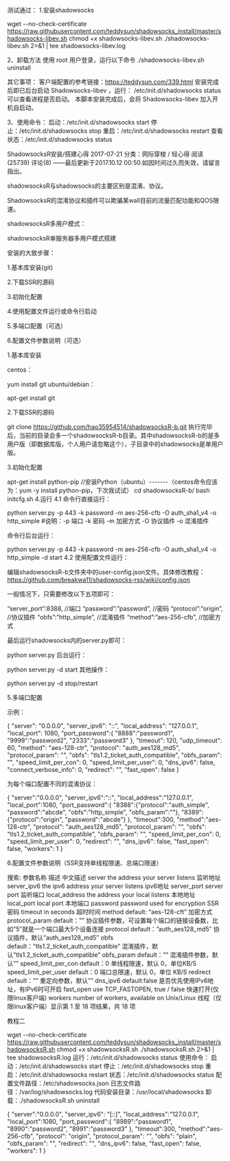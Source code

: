 测试通过：
1.安装shadowsocks

wget --no-check-certificate https://raw.githubusercontent.com/teddysun/shadowsocks_install/master/shadowsocks-libev.sh
chmod +x shadowsocks-libev.sh
./shadowsocks-libev.sh 2>&1 | tee shadowsocks-libev.log

2、卸载方法
使用 root 用户登录，运行以下命令
./shadowsocks-libev.sh uninstall

其它事项：
客户端配置的参考链接：https://teddysun.com/339.html
安装完成后即已后台启动 Shadowsocks-libev ，运行：
/etc/init.d/shadowsocks status
可以查看进程是否启动。
本脚本安装完成后，会将 Shadowsocks-libev 加入开机自启动。

3、使用命令：
启动：/etc/init.d/shadowsocks start
停止：/etc/init.d/shadowsocks stop
重启：/etc/init.d/shadowsocks restart
查看状态：/etc/init.d/shadowsocks status




ShadowsocksR安装/搭建心得
2017-07-21 分类：网际穿梭 / 轻心得 阅读(25739)    评论(8)
——最后更新于2017.10.12 00:50.如因时间过久而失效，请留言指出。

shadowsocksR与shadowsocks的主要区别是混淆、协议。

ShadowsocksR的混淆协议和插件可以欺骗某wall目前的流量匹配功能和QOS限速。

shadowsocksR多用户模式：

shadowsocksR单服务器多用户模式搭建

安装的大致步骤：

1.基本库安装(git)

2.下载SSR的源码

3.初始化配置

4.使用配置文件运行或命令行启动

5.多端口配置（可选）

6.配置文件参数说明（可选）


1.基本库安装

centos：

yum install git
ubuntu/debian：

apt-get install git

2.下载SSR的源码

git clone https://github.com/hao35954514/shadowsocksR-b.git
执行完毕后，当前的目录会多一个shadowsocksR-b目录。其中shadowsocksR-b的是多用户版（即数据库版，个人用户请忽略这个），子目录中的shadowsocks是单用户版。

3.初始化配置

apt-get install python-pip    //安装Python（ubuntu）-------（centos命令应该为：yum -y install python-pip，下次我试试）
cd shadowsocksR-b/
bash initcfg.sh
4.运行
4.1 命令行直接运行：

python server.py -p 443 -k password -m aes-256-cfb -O auth_sha1_v4 -o http_simple
#说明：-p 端口 -k 密码  -m 加密方式 -O 协议插件 -o 混淆插件

命令行后台运行：

python server.py -p 443 -k password -m aes-256-cfb -O auth_sha1_v4 -o http_simple -d start
4.2 使用配置文件运行：

编辑shadowsocksR-b文件夹中的user-config.json文件。具体修改教程：https://github.com/breakwa11/shadowsocks-rss/wiki/config.json

一般情况下，只需要修改以下五项即可：

“server_port”:8388,        //端口
“password”:”password”,     //密码
“protocol”:”origin”,       //协议插件
“obfs”:”http_simple”,      //混淆插件
“method”:”aes-256-cfb”,    //加密方式

最后运行shadowsocks内的server.py即可：

python server.py
后台运行：

python server.py -d start
其他操作：

python server.py -d stop/restart

5.多端口配置

示例：

{
    "server": "0.0.0.0",
    "server_ipv6": "::",
    "local_address": "127.0.0.1",
    "local_port": 1080,
    "port_password":{
        "8888":"password1",
        "9999":"password2",
        "2333":"password3"
    },
    "timeout": 120,
    "udp_timeout": 60,
    "method": "aes-128-ctr",
    "protocol": "auth_aes128_md5",
    "protocol_param": "",
    "obfs": "tls1.2_ticket_auth_compatible",
    "obfs_param": "",
    "speed_limit_per_con": 0,
    "speed_limit_per_user": 0,
    "dns_ipv6": false,
    "connect_verbose_info": 0,
    "redirect": "",
    "fast_open": false
}

为每个端口配置不同的混淆协议：

{
    "server":"0.0.0.0",
    "server_ipv6":"::",
    "local_address":"127.0.0.1",
    "local_port":1080,
    "port_password":{
        "8388":{"protocol":"auth_simple", "password":"abcde", "obfs":"http_simple", "obfs_param":""},
        "8389":{"protocol":"origin", "password":"abcde"}
    },
    "timeout":300,
    "method":"aes-128-ctr",
    "protocol": "auth_aes128_md5",
    "protocol_param": "",
    "obfs": "tls1.2_ticket_auth_compatible",
    "obfs_param": "",
    "speed_limit_per_con": 0,
    "speed_limit_per_user": 0,
    "redirect": "",
    "dns_ipv6": false,
    "fast_open": false,
    "workers": 1
}

6.配置文件参数说明（SSR支持单线程限速、总端口限速）

搜索:
参数名称    描述    中文描述
server    the address your server listens    监听地址
server_ipv6    the ipv6 address your server listens    ipv6地址
server_port    server port    监听端口
local_address    the address your local listens    本地地址
local_port    local port    本地端口
password    password used for encryption    SSR密码
timeout    in seconds    超时时间
method    default: “aes-128-cft”    加密方式
protocol_param    default：””    协议插件参数，可设置每个端口的链接设备数，比如”5″就是一个端口最大5个设备连接
protocol    default：”auth_aes128_md5″    协议插件，默认”auth_aes128_md5″
obfs    default：”tls1.2_ticket_auth_compatible”    混淆插件，默认”tls1.2_ticket_auth_compatible”
obfs_param    default：””    混淆插件参数，默认””
speed_limit_per_con    default：0    单线程限速，默认 0，单位KB/S
speed_limit_per_user    default：0    端口总限速，默认 0，单位 KB/S
redirect    default：””    重定向参数，默认””
dns_ipv6    default:false    是否优先使用IPv6地址，有IPv6时可开启
fast_open    use TCP_FASTOPEN, true / false    快速打开(仅限linux客户端)
workers    number of workers, available on Unix/Linux    线程（仅限linux客户端）显示第 1 至 18 项结果，共 18 项




教程二

wget --no-check-certificate https://raw.githubusercontent.com/teddysun/shadowsocks_install/master/shadowsocksR.sh
chmod +x shadowsocksR.sh
./shadowsocksR.sh 2>&1 | tee shadowsocksR.log
运行：/etc/init.d/shadowsocks status
使用命令：
启动：/etc/init.d/shadowsocks start
停止：/etc/init.d/shadowsocks stop
重启：/etc/init.d/shadowsocks restart
状态：/etc/init.d/shadowsocks status
配置文件路径：/etc/shadowsocks.json
日志文件路径：/var/log/shadowsocks.log
代码安装目录：/usr/local/shadowsocks
卸载：./shadowsocksR.sh uninstall

{
"server":"0.0.0.0",
"server_ipv6": "[::]",
"local_address":"127.0.0.1",
"local_port":1080,
"port_password":{
    "8989":"password1",
    "8990":"password2",
    "8991":"password3"
},
"timeout":300,
"method":"aes-256-cfb",
"protocol": "origin",
"protocol_param": "",
"obfs": "plain",
"obfs_param": "",
"redirect": "",
"dns_ipv6": false,
"fast_open": false,
"workers": 1
}

